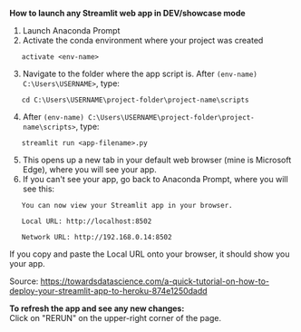 **How to launch any Streamlit web app in DEV/showcase mode**

1. Launch Anaconda Prompt
2. Activate the conda environment where your project was created
  ```command
     activate <env-name>
  ```
3. Navigate to the folder where the app script is. After `(env-name) C:\Users\USERNAME>`, type:
  ```command
     cd C:\Users\USERNAME\project-folder\project-name\scripts
  ```
4. After `(env-name) C:\Users\USERNAME\project-folder\project-name\scripts>`, type:
  ```command
     streamlit run <app-filename>.py
  ```
5. This opens up a new tab in your default web browser (mine is Microsoft Edge), where you will see your app.
6. If you can't see your app, go back to Anaconda Prompt, where you will see this:
  ```command
     You can now view your Streamlit app in your browser.
     
     Local URL: http://localhost:8502
     
     Network URL: http://192.168.0.14:8502
  ```
  If you copy and paste the Local URL onto your browser, it should show you your app.
  
  Source: https://towardsdatascience.com/a-quick-tutorial-on-how-to-deploy-your-streamlit-app-to-heroku-874e1250dadd
     
**To refresh the app and see any new changes:**</br>
Click on "RERUN" on the upper-right corner of the page.

